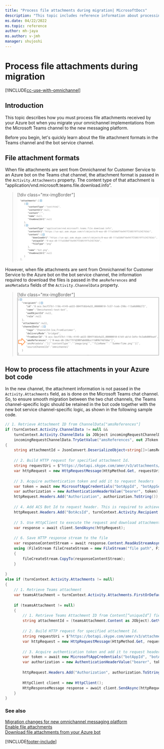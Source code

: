 ```yaml
---
title: "Process file attachments during migration| MicrosoftDocs"
description: "This topic includes reference information about processing file attachments from your Azure bot when you migrate to the new omnichannel messaging platform."
ms.date: 04/22/2022
ms.topic: reference
author: mh-jaya
ms.author: v-jmh
manager: shujoshi
---
```


# Process file attachments during migration

[!INCLUDE[cc-use-with-omnichannel](../includes/cc-use-with-omnichannel.md)]

## Introduction

This topic describes how you must process file attachments received by your Azure bot when you migrate your omnichannel implementations from the Microsoft Teams channel to the new messaging platform. 

Before you begin, let's quickly learn about the file attachment formats in the Teams channel and the bot service channel.

## File attachment formats

When file attachments are sent from Omnichannel for Customer Service to an Azure bot on the Teams chat channel, the attachment format is passed in the `Activity.Attachments` property. The content type of that attachment is “application/vnd.microsoft.teams.file.download.info”.

  > [!div class="mx-imgBorder"]
  > ![Attachment format on Microsoft Teams channel.](./media/attachment-format-teams-channel.png "Attachment format on Microsoft Teams channel.")

However, when file attachments are sent from Omnichannel for Customer Service to the Azure bot on the bot service channel, the information required to download the files is passed in the `amsReferences` and `amsMetadata` fields of the `Activity.ChannelData` property.
  > [!div class="mx-imgBorder"]
  > ![Attachment format on bot service channel.](./media/attachment-format-acs-channel.png "Attachment format on bot service channel.")

## How to process file attachments in your Azure bot code

In the new channel, the attachment information is not passed in the `Activity.Attachments` field, as is done on the Microsoft Teams chat channel. So, to ensure smooth migration between the two chat channels, the Teams channel-specific logic should be retained in the bot code together with the new bot service channel-specific logic, as shown in the following sample code.

```csharp
// 1. Retrieve Attachment ID from ChannelData["amsReferences"]
if (turnContext.Activity.ChannelData != null &&
    turnContext.Activity.ChannelData is JObject incomingRequestChannelData &&
    incomingRequestChannelData.TryGetValue("amsReferences", out JToken amsReferencesArray))
{
    string attachmentId = JsonConvert.DeserializeObject<string[]>(amsReferencesArray.ToString()).FirstOrDefault();

    // 2. Build HTTP request for specified attachment Id.
    string requestUri = $"https://botapi.skype.com/amer/v3/attachments/{attachmentId}/views/original";
    var httpRequest = new HttpRequestMessage(HttpMethod.Get, requestUri);

    // 3. Acquire authentication token and add it to request headers
    var token = await new MicrosoftAppCredentials("botAppId", "botAppSecret").GetTokenAsync();
    var authorization = new AuthenticationHeaderValue("bearer", token);
    httpRequest.Headers.Add("Authorization", authorization.ToString());

    // 4. Add ACS Bot Id to request header. This is required to achieve good download performance.
    httpRequest.Headers.Add("BotAcsId", turnContext.Activity.Recipient.Id);

    // 5. Use HttpClient to execute the request and download attachment
    var response = await client.SendAsync(httpRequest);
    
    // 6. Save HTTP response stream to the file
    var responseContentStream = await response.Content.ReadAsStreamAsync();
    using (FileStream fileCreateStream = new FileStream("file path", FileMode.Create))
    {
        fileCreateStream.CopyTo(responseContentStream);
    }

}
else if (turnContext.Activity.Attachments != null)
{
    // 1. Retrieve Teams attachment
    var teamsAttachment = turnContext.Activity.Attachments.FirstOrDefault(attachment => attachment.ContentType.Equals("application/vnd.microsoft.teams.file.download.info", StringComparison.OrdinalIgnoreCase));

    if (teamsAttachment != null)
    {
        // 1. Retrieve Teams Attachment ID from Content[“uniqueId”] field
        string attachmentId = (teamsAttachment.Content as JObject).GetValue("uniqueId").ToString();

        // 2. Build HTTP request for specified attachment Id.
        string requestUri = $"https://botapi.skype.com/amer/v3/attachments/{attachmentId}/views/original";
        var httpRequest = new HttpRequestMessage(HttpMethod.Get, requestUri);

        // 3. Acquire authentication token and add it to request headers
        var token = await new MicrosoftAppCredentials("botAppId", "botAppSecret").GetTokenAsync();
        var authorization = new AuthenticationHeaderValue("bearer", token);

        httpRequest.Headers.Add("Authorization", authorization.ToString());

        HttpClient client = new HttpClient();
        HttpResponseMessage response = await client.SendAsync(httpRequest);
    }
}
```

### See also

[Migration changes for new omnichannel messaging platform](migrate-acs.md)  
[Enable file attachments](enable-file-attachments.md)  
[Download file attachments from your Azure bot](download-attachments-bot.md)  

[!INCLUDE[footer-include](../includes/footer-banner.md)]
